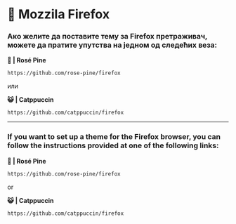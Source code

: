 # 🦊 Mozzila Firefox

### Ако желите да поставите тему за Firefox претраживач, можете да пратите упутства на једном од следећих веза:

**🌹 | Rosé Pine**

```
https://github.com/rose-pine/firefox
```

или

**😺 | Catppuccin**
```
https://github.com/catppuccin/firefox
```


---

### If you want to set up a theme for the Firefox browser, you can follow the instructions provided at one of the following links:

**🌹 | Rosé Pine**

```
https://github.com/rose-pine/firefox
```

or

**😺 | Catppuccin**
```
https://github.com/catppuccin/firefox
```
